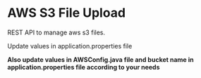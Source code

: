 # AWS S3 File Upload

REST API to manage aws s3 files.

Update values in application.properties file

**Also update values in AWSConfig.java file and bucket name in application.properties file according to your needs**
